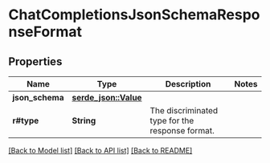 # ChatCompletionsJsonSchemaResponseFormat

## Properties

Name | Type | Description | Notes
------------ | ------------- | ------------- | -------------
**json_schema** | [**serde_json::Value**](serde_json::Value.md) |  | 
**r#type** | **String** | The discriminated type for the response format. | 

[[Back to Model list]](../README.md#documentation-for-models) [[Back to API list]](../README.md#documentation-for-api-endpoints) [[Back to README]](../README.md)


